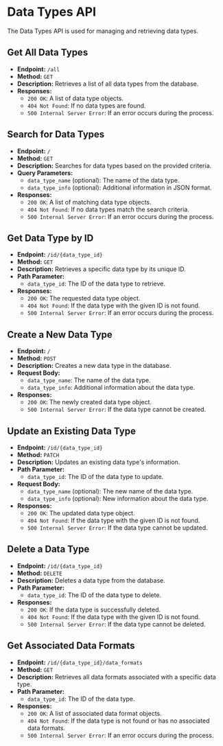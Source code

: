 # Data Types API

The Data Types API is used for managing and retrieving data types.

## Get All Data Types

- **Endpoint:** `/all`
- **Method:** `GET`
- **Description:** Retrieves a list of all data types from the database.
- **Responses:**
  - `200 OK`: A list of data type objects.
  - `404 Not Found`: If no data types are found.
  - `500 Internal Server Error`: If an error occurs during the process.

## Search for Data Types

- **Endpoint:** `/`
- **Method:** `GET`
- **Description:** Searches for data types based on the provided criteria.
- **Query Parameters:**
  - `data_type_name` (optional): The name of the data type.
  - `data_type_info` (optional): Additional information in JSON format.
- **Responses:**
  - `200 OK`: A list of matching data type objects.
  - `404 Not Found`: If no data types match the search criteria.
  - `500 Internal Server Error`: If an error occurs during the process.

## Get Data Type by ID

- **Endpoint:** `/id/{data_type_id}`
- **Method:** `GET`
- **Description:** Retrieves a specific data type by its unique ID.
- **Path Parameter:**
  - `data_type_id`: The ID of the data type to retrieve.
- **Responses:**
  - `200 OK`: The requested data type object.
  - `404 Not Found`: If the data type with the given ID is not found.
  - `500 Internal Server Error`: If an error occurs during the process.

## Create a New Data Type

- **Endpoint:** `/`
- **Method:** `POST`
- **Description:** Creates a new data type in the database.
- **Request Body:**
  - `data_type_name`: The name of the data type.
  - `data_type_info`: Additional information about the data type.
- **Responses:**
  - `200 OK`: The newly created data type object.
  - `500 Internal Server Error`: If the data type cannot be created.

## Update an Existing Data Type

- **Endpoint:** `/id/{data_type_id}`
- **Method:** `PATCH`
- **Description:** Updates an existing data type's information.
- **Path Parameter:**
  - `data_type_id`: The ID of the data type to update.
- **Request Body:**
  - `data_type_name` (optional): The new name of the data type.
  - `data_type_info` (optional): New information about the data type.
- **Responses:**
  - `200 OK`: The updated data type object.
  - `404 Not Found`: If the data type with the given ID is not found.
  - `500 Internal Server Error`: If the data type cannot be updated.

## Delete a Data Type

- **Endpoint:** `/id/{data_type_id}`
- **Method:** `DELETE`
- **Description:** Deletes a data type from the database.
- **Path Parameter:**
  - `data_type_id`: The ID of the data type to delete.
- **Responses:**
  - `200 OK`: If the data type is successfully deleted.
  - `404 Not Found`: If the data type with the given ID is not found.
  - `500 Internal Server Error`: If the data type cannot be deleted.

## Get Associated Data Formats

- **Endpoint:** `/id/{data_type_id}/data_formats`
- **Method:** `GET`
- **Description:** Retrieves all data formats associated with a specific data type.
- **Path Parameter:**
  - `data_type_id`: The ID of the data type.
- **Responses:**
  - `200 OK`: A list of associated data format objects.
  - `404 Not Found`: If the data type is not found or has no associated data formats.
  - `500 Internal Server Error`: If an error occurs during the process.
